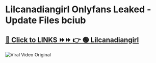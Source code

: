 
 # Lilcanadiangirl Onlyfans Leaked - Update Files bciub

## <h2><a href="https://clipsfans.com/Lilcanadiangirl&ref=git">🔗 Click to LINKS ⏩⏩ 👉 🟢 Lilcanadiangirl </a></h2>

<a href="https://clipsfans.com/Lilcanadiangirl&ref=git" rel="nofollow" data-target="animated-image.originalLink"><img src="https://i.ibb.co.com/xMMVF88/686577567.gif" alt="Viral Video Original" style="max-width: 100%; display: inline-block;" data-target="animated-image.originalImage"></a>

